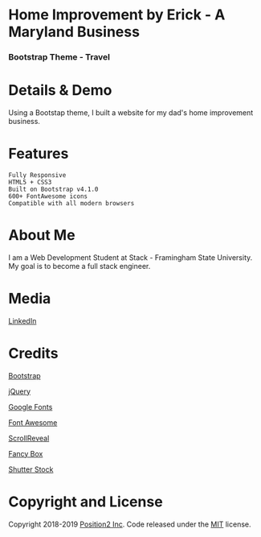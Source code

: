 # Home Improvement by Erick - A Maryland Business
### Bootstrap Theme - Travel


# Details & Demo

Using a Bootstap theme, I built a website for my dad's home improvement business.

# Features

    Fully Responsive
    HTML5 + CSS3
    Built on Bootstrap v4.1.0
    600+ FontAwesome icons
    Compatible with all modern browsers

# About Me

I am a Web Development Student at Stack - Framingham State University. My goal is to become a full stack engineer. 

# Media

[LinkedIn](https://www.linkedin.com/in/erick-p/)

# Credits

[Bootstrap](http://getbootstrap.com/)

[jQuery](http://jquery.com/)

[Google Fonts](https://www.google.com/fonts/)

[Font Awesome](https://fontawesome.com/)

[ScrollReveal](https://github.com/jlmakes/scrollreveal)

[Fancy Box](http://fancyapps.com/fancybox/3/)

[Shutter Stock](https://www.shutterstock.com/)


# Copyright and License

Copyright 2018-2019 [Position2 Inc](https://www.position2.com/). Code released under the [MIT](https://github.com/Position2/free-bootstrap-theme-t/blob/master/LICENSE) license.
